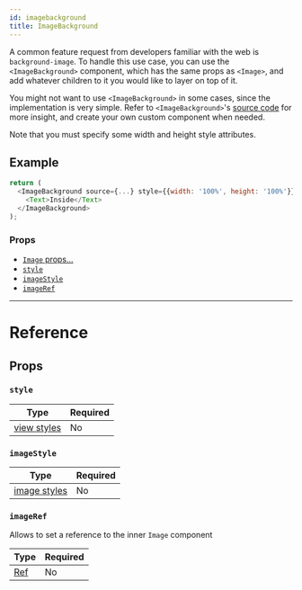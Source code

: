```yaml
---
id: imagebackground
title: ImageBackground
---
```


A common feature request from developers familiar with the web is `background-image`. To handle this use case, you can use the `<ImageBackground>` component, which has the same props as `<Image>`, and add whatever children to it you would like to layer on top of it.

You might not want to use `<ImageBackground>` in some cases, since the implementation is very simple. Refer to `<ImageBackground>`'s [source code](https://github.com/facebook/react-native/blob/master/Libraries/Image/ImageBackground.js) for more insight, and create your own custom component when needed.

Note that you must specify some width and height style attributes.

## Example

```javascript
return (
  <ImageBackground source={...} style={{width: '100%', height: '100%'}}>
    <Text>Inside</Text>
  </ImageBackground>
);
```

### Props

- [`Image` props...](image.md#props)
- [`style`](imagebackground.md#style)
- [`imageStyle`](imagebackground.md#imageStyle)
- [`imageRef`](imagebackground.md#imageRef)

---

# Reference

## Props

### `style`

| Type                               | Required |
| ---------------------------------- | -------- |
| [view styles](view-style-props.md) | No       |

### `imageStyle`

| Type                                 | Required |
| ------------------------------------ | -------- |
| [image styles](image-style-props.md) | No       |

### `imageRef`

Allows to set a reference to the inner `Image` component

| Type                                                  | Required |
| ----------------------------------------------------- | -------- |
| [Ref](https://reactjs.org/docs/refs-and-the-dom.html) | No       |
